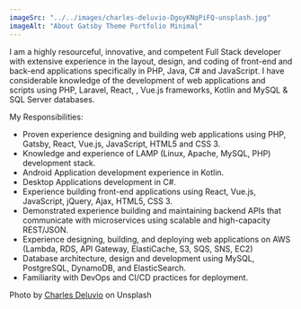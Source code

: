 ```yaml
---
imageSrc: "../../images/charles-deluvio-DgoyKNgPiFQ-unsplash.jpg"
imageAlt: "About Gatsby Theme Portfolio Minimal"
---
```


I am a highly resourceful, innovative, and competent Full Stack developer with extensive experience in the layout, design, and coding of front-end and back-end applications specifically in PHP, Java, C# and JavaScript. I have considerable knowledge of the development of web applications and scripts using PHP, Laravel, React, , Vue.js frameworks, Kotlin and MySQL & SQL Server databases.

My Responsibilities:
- Proven experience designing and building web applications using PHP, Gatsby, React, Vue.js, JavaScript, HTML5 and CSS 3.
- Knowledge and experience of LAMP (Linux, Apache, MySQL, PHP) development stack.
- Android Application development experience in Kotlin.
- Desktop Applications development in C#.
- Experience building front-end applications using React, Vue.js, JavaScript, jQuery, Ajax, HTML5, CSS 3.
- Demonstrated experience building and maintaining backend APIs that communicate with microservices using scalable and high-capacity REST/JSON.
- Experience designing, building, and deploying web applications on AWS (Lambda, RDS, API Gateway, ElastiCache, S3, SQS, SNS, EC2)
- Database architecture, design and development using MySQL, PostgreSQL, DynamoDB, and ElasticSearch.
- Familiarity with DevOps and CI/CD practices for deployment.

Photo by <a href="https://unsplash.com/@charlesdeluvio?utm_source=unsplash&utm_medium=referral&utm_content=creditCopyText" target="_blank" rel="nofollow noopener noreferrer" aria-label="External Link"><u>Charles Deluvio</u></a> on Unsplash

